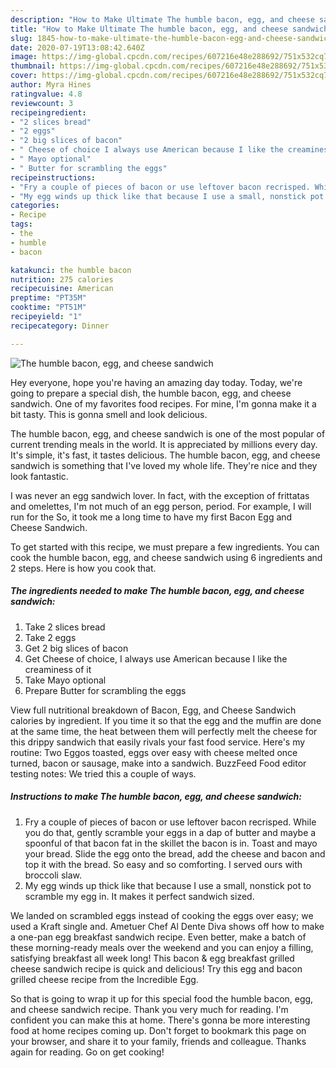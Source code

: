 ```yaml
---
description: "How to Make Ultimate The humble bacon, egg, and cheese sandwich"
title: "How to Make Ultimate The humble bacon, egg, and cheese sandwich"
slug: 1845-how-to-make-ultimate-the-humble-bacon-egg-and-cheese-sandwich
date: 2020-07-19T13:08:42.640Z
image: https://img-global.cpcdn.com/recipes/607216e48e288692/751x532cq70/the-humble-bacon-egg-and-cheese-sandwich-recipe-main-photo.jpg
thumbnail: https://img-global.cpcdn.com/recipes/607216e48e288692/751x532cq70/the-humble-bacon-egg-and-cheese-sandwich-recipe-main-photo.jpg
cover: https://img-global.cpcdn.com/recipes/607216e48e288692/751x532cq70/the-humble-bacon-egg-and-cheese-sandwich-recipe-main-photo.jpg
author: Myra Hines
ratingvalue: 4.8
reviewcount: 3
recipeingredient:
- "2 slices bread"
- "2 eggs"
- "2 big slices of bacon"
- " Cheese of choice I always use American because I like the creaminess of it"
- " Mayo optional"
- " Butter for scrambling the eggs"
recipeinstructions:
- "Fry a couple of pieces of bacon or use leftover bacon recrisped. While you do that, gently scramble your eggs in a dap of butter and maybe a spoonful of that bacon fat in the skillet the bacon is in. Toast and mayo your bread. Slide the egg onto the bread, add the cheese and bacon and top it with the bread. So easy and so comforting. I served ours with broccoli slaw."
- "My egg winds up thick like that because I use a small, nonstick pot to scramble my egg in. It makes it perfect sandwich sized."
categories:
- Recipe
tags:
- the
- humble
- bacon

katakunci: the humble bacon 
nutrition: 275 calories
recipecuisine: American
preptime: "PT35M"
cooktime: "PT51M"
recipeyield: "1"
recipecategory: Dinner

---
```



![The humble bacon, egg, and cheese sandwich](https://img-global.cpcdn.com/recipes/607216e48e288692/751x532cq70/the-humble-bacon-egg-and-cheese-sandwich-recipe-main-photo.jpg)

Hey everyone, hope you're having an amazing day today. Today, we're going to prepare a special dish, the humble bacon, egg, and cheese sandwich. One of my favorites food recipes. For mine, I'm gonna make it a bit tasty. This is gonna smell and look delicious.

The humble bacon, egg, and cheese sandwich is one of the most popular of current trending meals in the world. It is appreciated by millions every day. It's simple, it's fast, it tastes delicious. The humble bacon, egg, and cheese sandwich is something that I've loved my whole life. They're nice and they look fantastic.

I was never an egg sandwich lover. In fact, with the exception of frittatas and omelettes, I&#39;m not much of an egg person, period. For example, I will run for the So, it took me a long time to have my first Bacon Egg and Cheese Sandwich.


To get started with this recipe, we must prepare a few ingredients. You can cook the humble bacon, egg, and cheese sandwich using 6 ingredients and 2 steps. Here is how you cook that.

<!--inarticleads1-->

##### The ingredients needed to make The humble bacon, egg, and cheese sandwich:

1. Take 2 slices bread
1. Take 2 eggs
1. Get 2 big slices of bacon
1. Get  Cheese of choice, I always use American because I like the creaminess of it
1. Take  Mayo optional
1. Prepare  Butter for scrambling the eggs


View full nutritional breakdown of Bacon, Egg, and Cheese Sandwich calories by ingredient. If you time it so that the egg and the muffin are done at the same time, the heat between them will perfectly melt the cheese for this drippy sandwich that easily rivals your fast food service. Here&#39;s my routine: Two Eggos toasted, eggs over easy with cheese melted once turned, bacon or sausage, make into a sandwich. BuzzFeed Food editor testing notes: We tried this a couple of ways. 

<!--inarticleads2-->

##### Instructions to make The humble bacon, egg, and cheese sandwich:

1. Fry a couple of pieces of bacon or use leftover bacon recrisped. While you do that, gently scramble your eggs in a dap of butter and maybe a spoonful of that bacon fat in the skillet the bacon is in. Toast and mayo your bread. Slide the egg onto the bread, add the cheese and bacon and top it with the bread. So easy and so comforting. I served ours with broccoli slaw.
1. My egg winds up thick like that because I use a small, nonstick pot to scramble my egg in. It makes it perfect sandwich sized.


We landed on scrambled eggs instead of cooking the eggs over easy; we used a Kraft single and. Ametuer Chef Al Dente Diva shows off how to make a one-pan egg breakfast sandwich recipe. Even better, make a batch of these morning-ready meals over the weekend and you can enjoy a filling, satisfying breakfast all week long! This bacon &amp; egg breakfast grilled cheese sandwich recipe is quick and delicious! Try this egg and bacon grilled cheese recipe from the Incredible Egg. 

So that is going to wrap it up for this special food the humble bacon, egg, and cheese sandwich recipe. Thank you very much for reading. I'm confident you can make this at home. There's gonna be more interesting food at home recipes coming up. Don't forget to bookmark this page on your browser, and share it to your family, friends and colleague. Thanks again for reading. Go on get cooking!
